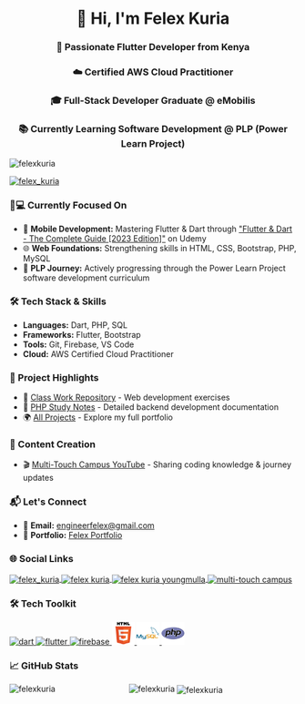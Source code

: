 <h1 align="center">👋 Hi, I'm Felex Kuria</h1>
<h3 align="center">🚀 Passionate Flutter Developer from Kenya</h3>
<h3 align="center">☁️ Certified AWS Cloud Practitioner</h3>
<h3 align="center">🎓 Full-Stack Developer Graduate @ eMobilis</h3>
<h3 align="center">📚 Currently Learning Software Development @ PLP (Power Learn Project)</h3>

<p align="left"> 
  <img src="https://komarev.com/ghpvc/?username=felexkuria&label=Profile%20views&color=0e75b6&style=flat" alt="felexkuria" /> 
</p>

<p align="left"> 
  <a href="https://twitter.com/felex_kuria" target="blank">
    <img src="https://img.shields.io/twitter/follow/felex_kuria?logo=twitter&style=for-the-badge" alt="felex_kuria" />
  </a> 
</p>

### 🧑💻 Currently Focused On
- 📱 **Mobile Development:** Mastering Flutter & Dart through ["Flutter & Dart - The Complete Guide [2023 Edition]"](https://www.udemy.com/share/101rfI3@AU71fr3SG4Owgg4Xrg7RWtSk8yqwGgforaJCETVFSOGqgVMfoHlYex3eXAYP_mbZ/) on Udemy
- 🌐 **Web Foundations:** Strengthening skills in HTML, CSS, Bootstrap, PHP, MySQL
- 🎯 **PLP Journey:** Actively progressing through the Power Learn Project software development curriculum

### 🛠 Tech Stack & Skills
- **Languages:** Dart, PHP, SQL
- **Frameworks:** Flutter, Bootstrap
- **Tools:** Git, Firebase, VS Code
- **Cloud:** AWS Certified Cloud Practitioner

### 📂 Project Highlights
- 📘 [Class Work Repository](https://github.com/felexkuria/Net-Ninja) - Web development exercises
- 📝 [PHP Study Notes](https://github.com/felexkuria/Note-Taking/edit/master/Felex%20Life/Programming/Web/Backend/Language/Php/Php.md) - Detailed backend development documentation
- 🌍 [All Projects](https://github.com/felexkuria?tab=repositories) - Explore my full portfolio

### 🎥 Content Creation
- 🎬 [Multi-Touch Campus YouTube](https://www.youtube.com/channel/UCUWjYRjLM9xFJl8t-ZMwYvg) - Sharing coding knowledge & journey updates

### 📬 Let's Connect
- 📧 **Email:** engineerfelex@gmail.com
- 💼 **Portfolio:** [Felex Portfolio](https://felexkuria.github.io/Felex_portfolio/)

<h3 align="left">🌐 Social Links</h3>
<p align="left">
  <a href="https://twitter.com/felex_kuria" target="blank">
    <img align="center" src="https://raw.githubusercontent.com/rahuldkjain/github-profile-readme-generator/master/src/images/icons/Social/twitter.svg" alt="felex_kuria" height="30" width="40" />
  </a>
  <a href="https://linkedin.com/in/felex kuria" target="blank">
    <img align="center" src="https://raw.githubusercontent.com/rahuldkjain/github-profile-readme-generator/master/src/images/icons/Social/linked-in-alt.svg" alt="felex kuria" height="30" width="40" />
  </a>
  <a href="https://fb.com/felex kuria youngmulla" target="blank">
    <img align="center" src="https://raw.githubusercontent.com/rahuldkjain/github-profile-readme-generator/master/src/images/icons/Social/facebook.svg" alt="felex kuria youngmulla" height="30" width="40" />
  </a>
  <a href="https://www.youtube.com/c/multi-touch campus" target="blank">
    <img align="center" src="https://raw.githubusercontent.com/rahuldkjain/github-profile-readme-generator/master/src/images/icons/Social/youtube.svg" alt="multi-touch campus" height="30" width="40" />
  </a>
</p>

<h3 align="left">🛠 Tech Toolkit</h3>
<p align="left">
  <a href="https://dart.dev" target="_blank" rel="noreferrer"> 
    <img src="https://www.vectorlogo.zone/logos/dartlang/dartlang-icon.svg" alt="dart" width="40" height="40"/> 
  </a>
  <a href="https://flutter.dev" target="_blank" rel="noreferrer"> 
    <img src="https://www.vectorlogo.zone/logos/flutterio/flutterio-icon.svg" alt="flutter" width="40" height="40"/> 
  </a>
  <a href="https://firebase.google.com/" target="_blank" rel="noreferrer"> 
    <img src="https://www.vectorlogo.zone/logos/firebase/firebase-icon.svg" alt="firebase" width="40" height="40"/> 
  </a>
  <a href="https://www.w3.org/html/" target="_blank" rel="noreferrer"> 
    <img src="https://raw.githubusercontent.com/devicons/devicon/master/icons/html5/html5-original-wordmark.svg" alt="html5" width="40" height="40"/> 
  </a>
  <a href="https://www.mysql.com/" target="_blank" rel="noreferrer"> 
    <img src="https://raw.githubusercontent.com/devicons/devicon/master/icons/mysql/mysql-original-wordmark.svg" alt="mysql" width="40" height="40"/> 
  </a>
  <a href="https://www.php.net" target="_blank" rel="noreferrer"> 
    <img src="https://raw.githubusercontent.com/devicons/devicon/master/icons/php/php-original.svg" alt="php" width="40" height="40"/> 
  </a>
</p>

### 📈 GitHub Stats
<p align="center">
  <img align="left" src="https://github-readme-stats.vercel.app/api/top-langs?username=felexkuria&show_icons=true&locale=en&layout=compact" alt="felexkuria" />
  <img src="https://github-readme-stats.vercel.app/api?username=felexkuria&show_icons=true&locale=en" alt="felexkuria" />
  <img align="center" src="https://github-readme-streak-stats.herokuapp.com/?user=felexkuria&" alt="felexkuria" />
</p>
